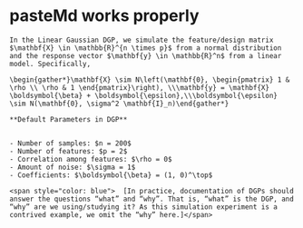 # pasteMd works properly

    In the Linear Gaussian DGP, we simulate the feature/design matrix $\mathbf{X} \in \mathbb{R}^{n \times p}$ from a normal distribution and the response vector $\mathbf{y} \in \mathbb{R}^n$ from a linear model. Specifically,
    
    \begin{gather*}\mathbf{X} \sim N\left(\mathbf{0}, \begin{pmatrix} 1 & \rho \\ \rho & 1 \end{pmatrix}\right), \\\mathbf{y} = \mathbf{X} \boldsymbol{\beta} + \boldsymbol{\epsilon},\\\boldsymbol{\epsilon} \sim N(\mathbf{0}, \sigma^2 \mathbf{I}_n)\end{gather*}
    
    **Default Parameters in DGP**
    
    
    - Number of samples: $n = 200$
    - Number of features: $p = 2$
    - Correlation among features: $\rho = 0$
    - Amount of noise: $\sigma = 1$
    - Coefficients: $\boldsymbol{\beta} = (1, 0)^\top$
    
    <span style="color: blue">	[In practice, documentation of DGPs should answer the questions “what” and “why”. That is, “what” is the DGP, and “why” are we using/studying it? As this simulation experiment is a contrived example, we omit the “why” here.]</span>

